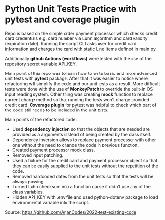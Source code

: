 # Python Unit Tests Practice with pytest and coverage plugin

Repo is based on the simple order payment processor which checks credit card credentials e.g. card number via Luhn algorithm and card validity (expiration date).
Running the script CLI asks user for credit card information and charges the card with static Line Items defined in main.py

Additionally **github Actions (workflows)** were tested with the use of the repository secret variable API_KEY.

Main point of this repo was to learn how to write basic and more advanced unit tests with **pytest** package. After that it was easier to notice where refactoring will simplify the code and our unit tests as a result. 
More difficult tests were done with the use of **MonkeyPatch** to override the built-in OS input reading system. Other thing was creating **mock** function to replace current charge method so that running the tests won’t charge provided credit card.
**Coverage plugin** for pytest was helpful to check which part of the code still needs to be  included in the unit tests.

Main points of the refactored code:
-	Used **dependency injection** so that the objects that are needed are provided as a arguments instead of being created by the class itself.
-	Dependency inversion allows to replace payment processor with other one without the need to change the code in previous function.
-	Created payment processor mock class.
-	Removed input patching.
-	Used a fixture for the credit card and payment processor object so that they can be easily supplied to the unit tests without the repetition of the code.
-	Removed hardcoded dates from the unit tests so that the tests will be always passing.
-	Turned Luhn checksum into a function cause it didn’t use any of the class variables.
-	Hidden API_KEY with .env file and used python-dotenv package to load environmental variable into the script.

Source: https://github.com/ArjanCodes/2022-test-existing-code
